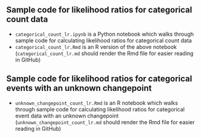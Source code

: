 ## Sample code for likelihood ratios for categorical count data

* `categorical_count_lr.ipynb` is a Python notebook which walks through sample code for calculating likelihood ratios for categorical count data
* `categorical_count_lr.Rmd` is an R version of the above notebook (`categorical_count_lr.md` should render the Rmd file for easier reading in GitHub)

## Sample code for likelihood ratios for categorical events with an unknown changepoint

* `unknown_changepoint_count_lr.Rmd` is an R notebook which walks through sample code for calculating likelihood ratios for categorical event data with an unknown changepoint (`unknown_changepoint_count_lr.md` should render the Rmd file for easier reading in GitHub)
